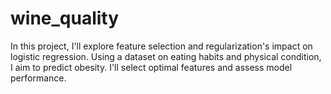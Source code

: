 # wine_quality
In this project, I'll explore feature selection and regularization's impact on logistic regression. Using a dataset on eating habits and physical condition, I aim to predict obesity. I'll select optimal features and assess model performance.
